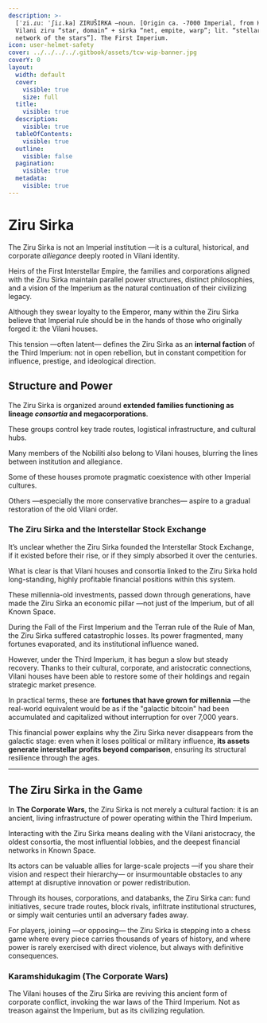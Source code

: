 ```yaml
---
description: >-
  [ˈzi.ɾuː ˈʃiɾ.ka] ZIRUŠIRKA –noun. [Origin ca. -7000 Imperial, from High
  Vilani ziru “star, domain” + sirka “net, empite, warp”; lit. “stellar weave,
  network of the stars”]. The First Imperium.
icon: user-helmet-safety
cover: ../../../../.gitbook/assets/tcw-wip-banner.jpg
coverY: 0
layout:
  width: default
  cover:
    visible: true
    size: full
  title:
    visible: true
  description:
    visible: true
  tableOfContents:
    visible: true
  outline:
    visible: false
  pagination:
    visible: true
  metadata:
    visible: true
---
```


# Ziru Sirka

The Ziru Sirka is not an Imperial institution —it is a cultural, historical, and corporate _alliegance_ deeply rooted in Vilani identity.

Heirs of the First Interstellar Empire, the families and corporations aligned with the Ziru Sirka maintain parallel power structures, distinct philosophies, and a vision of the Imperium as the natural continuation of their civilizing legacy.

Although they swear loyalty to the Emperor, many within the Ziru Sirka believe that Imperial rule should be in the hands of those who originally forged it: the Vilani houses.

This tension —often latent— defines the Ziru Sirka as an **internal faction** of the Third Imperium: not in open rebellion, but in constant competition for influence, prestige, and ideological direction.

## Structure and Power

The Ziru Sirka is organized around **extended families functioning as lineage&#x20;**_**consortia**_**&#x20;and megacorporations**.

These groups control key trade routes, logistical infrastructure, and cultural hubs.

Many members of the Nobiliti also belong to Vilani houses, blurring the lines between institution and allegiance.

Some of these houses promote pragmatic coexistence with other Imperial cultures.

Others —especially the more conservative branches— aspire to a gradual restoration of the old Vilani order.

### The Ziru Sirka and the Interstellar Stock Exchange

It’s unclear whether the Ziru Sirka founded the Interstellar Stock Exchange, if it existed before their rise, or if they simply absorbed it over the centuries.

What is clear is that Vilani houses and consortia linked to the Ziru Sirka hold long-standing, highly profitable financial positions within this system.

These millennia-old investments, passed down through generations, have made the Ziru Sirka an economic pillar —not just of the Imperium, but of all Known Space.

During the Fall of the First Imperium and the Terran rule of the Rule of Man, the Ziru Sirka suffered catastrophic losses. Its power fragmented, many fortunes evaporated, and its institutional influence waned.

However, under the Third Imperium, it has begun a slow but steady recovery. Thanks to their cultural, corporate, and aristocratic connections, Vilani houses have been able to restore some of their holdings and regain strategic market presence.

In practical terms, these are **fortunes that have grown for millennia** —the real-world equivalent would be as if the "galactic bitcoin" had been accumulated and capitalized without interruption for over 7,000 years.

This financial power explains why the Ziru Sirka never disappears from the galactic stage: even when it loses political or military influence, **its assets generate interstellar profits beyond comparison**, ensuring its structural resilience through the ages.

***

## The Ziru Sirka in the Game

In **The Corporate Wars**, the Ziru Sirka is not merely a cultural faction: it is an ancient, living infrastructure of power operating within the Third Imperium.

Interacting with the Ziru Sirka means dealing with the Vilani aristocracy, the oldest consortia, the most influential lobbies, and the deepest financial networks in Known Space.

Its actors can be valuable allies for large-scale projects —if you share their vision and respect their hierarchy— or insurmountable obstacles to any attempt at disruptive innovation or power redistribution.

Through its houses, corporations, and databanks, the Ziru Sirka can: fund initiatives, secure trade routes, block rivals, infiltrate institutional structures, or simply wait centuries until an adversary fades away.

For players, joining —or opposing— the Ziru Sirka is stepping into a chess game where every piece carries thousands of years of history, and where power is rarely exercised with direct violence, but always with definitive consequences.

### Karamshidukagim (The Corporate Wars)

The Vilani houses of the Ziru Sirka are reviving this ancient form of corporate conflict, invoking the war laws of the Third Imperium. Not as treason against the Imperium, but as its civilizing regulation.
